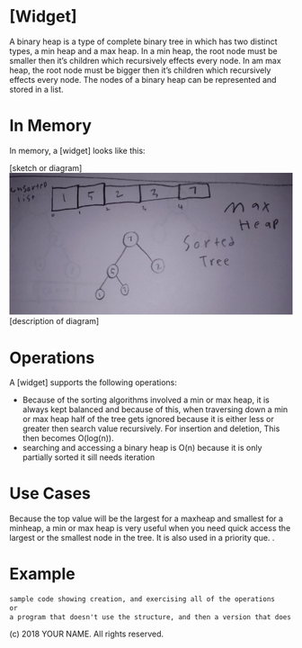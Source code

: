 # \[Widget\]

A binary heap is a type of complete binary tree in which has two distinct types, a min heap and a max heap. In a min heap, the root node must be smaller then it’s children which recursively effects every node. In am max heap, the root node must be bigger then it’s children which recursively effects every node.  The nodes of a binary heap can be represented and stored in a list.

# In Memory

In memory, a \[widget\] looks like this:

\[sketch or diagram\]
![](pics/max.png)
\[description of diagram\]

# Operations

A \[widget\] supports the following operations:

* Because of the sorting algorithms involved a min or max heap, it is always kept balanced and because of this, when traversing down a min or max heap half of the tree gets ignored because it is either less or greater then search value recursively. For insertion and deletion, This then becomes O(log(n)).  
* searching and accessing a binary heap is O(n) because it is only partially sorted it sill needs iteration  

# Use Cases

Because the top value will be the largest for a maxheap and smallest for a minheap, a min or max heap is very useful when you need quick access the largest or the smallest node in the tree. It is also used in a priority que. .

 

# Example

```
sample code showing creation, and exercising all of the operations
or
a program that doesn't use the structure, and then a version that does
```

(c) 2018 YOUR NAME. All rights reserved.

